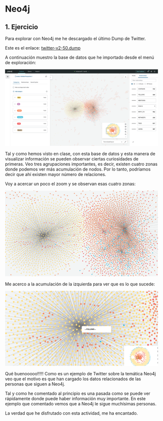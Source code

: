 # Neo4j

## 1. Ejercicio

Para explorar con Neo4j me he descargado el último Dump de Twitter.

Este es el enlace:
[twitter-v2-50.dump](https://github.com/neo4j-graph-examples/twitter-v2/blob/main/data/twitter-v2-50.dump)


A continuación muestro la base de datos que he importado desde el menú de exploración:

![Exploración 01](images/Exploracion01.png)

Tal y como hemos visto en clase, con esta base de datos y esta manera de visualizar información se pueden observar ciertas curiosidades de primeras. Veo tres agrupaciones importantes, es decir, existen cuatro zonas donde podemos ver más acumulación de nodos. Por lo tanto, podríamos decir que ahí existen mayor número de relaciones.

Voy a acercar un poco el zoom y se observan esas cuatro zonas:

![Exploración 02](images/Exploracion02.png)

Me acerco a la acumulación de la izquierda para ver que es lo que sucede:

![Exploración 03](images/Exploracion03.png)

Qué buenooooo!!!!! Como es un ejemplo de Twitter sobre la temática Neo4j veo que el motivo es que han cargado los datos relacionados de las personas que siguen a Neo4j. 

Tal y como he comentado al principio es una pasada como se puede ver rápidamente donde puede haber información muy importante. En este ejemplo que comentado vemos que a Neo4j le sigue muchísimas personas.

La verdad que he disfrutado con esta actividad, me ha encantado.




